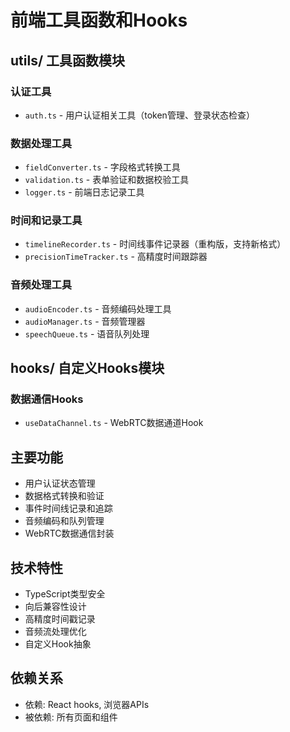 # 前端工具函数和Hooks

## utils/ 工具函数模块

### 认证工具
- `auth.ts` - 用户认证相关工具（token管理、登录状态检查）

### 数据处理工具
- `fieldConverter.ts` - 字段格式转换工具
- `validation.ts` - 表单验证和数据校验工具
- `logger.ts` - 前端日志记录工具

### 时间和记录工具
- `timelineRecorder.ts` - 时间线事件记录器（重构版，支持新格式）
- `precisionTimeTracker.ts` - 高精度时间跟踪器

### 音频处理工具
- `audioEncoder.ts` - 音频编码处理工具
- `audioManager.ts` - 音频管理器
- `speechQueue.ts` - 语音队列处理

## hooks/ 自定义Hooks模块

### 数据通信Hooks
- `useDataChannel.ts` - WebRTC数据通道Hook

## 主要功能
- 用户认证状态管理
- 数据格式转换和验证
- 事件时间线记录和追踪
- 音频编码和队列管理
- WebRTC数据通信封装

## 技术特性
- TypeScript类型安全
- 向后兼容性设计
- 高精度时间戳记录
- 音频流处理优化
- 自定义Hook抽象

## 依赖关系
- 依赖: React hooks, 浏览器APIs
- 被依赖: 所有页面和组件